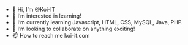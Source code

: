 - 👋 Hi, I’m @Koi-IT
- 👀 I’m interested in learning!
- 🌱 I’m currently learning Javascript, HTML, CSS, MySQL, Java, PHP.
- 💞️ I’m looking to collaborate on anything exciting!
- 📫 How to reach me koi-it.com

<!---
Koi-IT/Koi-IT is a ✨ special ✨ repository because its `README.md` (this file) appears on your GitHub profile.
You can click the Preview link to take a look at your changes.
--->
